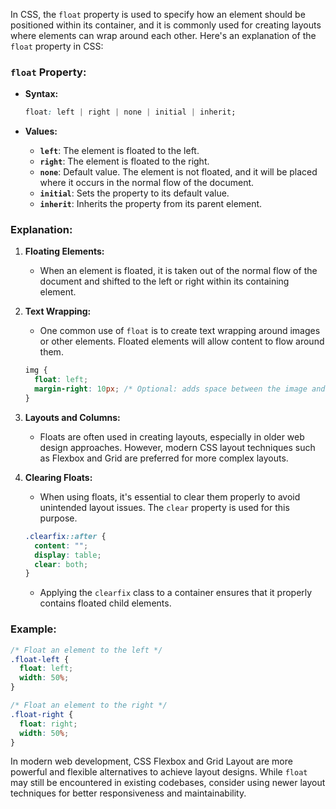 In CSS, the `float` property is used to specify how an element should be positioned within its container, and it is commonly used for creating layouts where elements can wrap around each other. Here's an explanation of the `float` property in CSS:

### `float` Property:

- **Syntax:**
  ```css
  float: left | right | none | initial | inherit;
  ```

- **Values:**
  - **`left`**: The element is floated to the left.
  - **`right`**: The element is floated to the right.
  - **`none`**: Default value. The element is not floated, and it will be placed where it occurs in the normal flow of the document.
  - **`initial`**: Sets the property to its default value.
  - **`inherit`**: Inherits the property from its parent element.

### Explanation:

1. **Floating Elements:**
   - When an element is floated, it is taken out of the normal flow of the document and shifted to the left or right within its containing element.

2. **Text Wrapping:**
   - One common use of `float` is to create text wrapping around images or other elements. Floated elements will allow content to flow around them.

   ```css
   img {
     float: left;
     margin-right: 10px; /* Optional: adds space between the image and text */
   }
   ```

3. **Layouts and Columns:**
   - Floats are often used in creating layouts, especially in older web design approaches. However, modern CSS layout techniques such as Flexbox and Grid are preferred for more complex layouts.

4. **Clearing Floats:**
   - When using floats, it's essential to clear them properly to avoid unintended layout issues. The `clear` property is used for this purpose.

   ```css
   .clearfix::after {
     content: "";
     display: table;
     clear: both;
   }
   ```

   - Applying the `clearfix` class to a container ensures that it properly contains floated child elements.

### Example:

```css
/* Float an element to the left */
.float-left {
  float: left;
  width: 50%;
}

/* Float an element to the right */
.float-right {
  float: right;
  width: 50%;
}
```

In modern web development, CSS Flexbox and Grid Layout are more powerful and flexible alternatives to achieve layout designs. While `float` may still be encountered in existing codebases, consider using newer layout techniques for better responsiveness and maintainability.